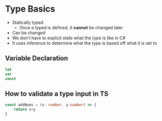 # Type Basics
- Statically typed
    - Once a typed is defined, it **cannot** be changed later
- Can be changed
- We don't have to explicit state what the type is like in C#
- It uses inference to determine what the type is based off what it is set to
 ## Variable Declaration
```ts
let
var
const
```

## How to validate a type input in TS
```ts
const addNums = (x: number, y:number) => {
    return x+y
}
```
